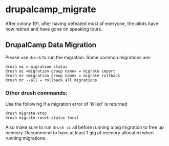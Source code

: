 drupalcamp_migrate
=================

After colony 191, after having defeated most of everyone, the pilots have now retired and have gone on speaking tours.

## DrupalCamp Data Migration

Please use `drush` to run the migration. Some common migrations are:

```
drush ms = migration status
drush mi <migration group name> = migrate import
drush mr <migration group name> = migrate rollback
drush mr --all = rollback all migrations
```

### Other drush commands:

Use the following if a migration error of 'killed' is returned
```
drush migrate-stop
drush migrate-reset-status (mrs)
```

Also make sure to run `drush cc` all before running a big migration to free up memory.
Recommend to have at least 1 gig of memory allocated when running migrations.
